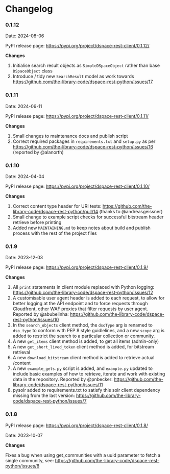 # Changelog

### 0.1.12

Date: 2024-08-06

PyPI release page: https://pypi.org/project/dspace-rest-client/0.1.12/

**Changes**

1. Initialise search result objects as `SimpleDSpaceObject` rather than base `DSpaceObject` class
2. Introduce / tidy new `SearchResult` model as work towards https://github.com/the-library-code/dspace-rest-python/issues/17

### 0.1.11

Date: 2024-06-11

PyPI release page: https://pypi.org/project/dspace-rest-client/0.1.11/

**Changes**

1. Small changes to maintenance docs and publish script
2. Correct required packages in `requirements.txt` and `setup.py` as per https://github.com/the-library-code/dspace-rest-python/issues/16 (reported by @alanorth)

### 0.1.10

Date: 2024-04-04

PyPI release page: https://pypi.org/project/dspace-rest-client/0.1.10/

**Changes**

1. Correct content type header for URI tests: https://github.com/the-library-code/dspace-rest-python/pull/14 (thanks to @andreasgeissner)
2. Small change to example script checks for successful bitstream header retrieve before printing
3. Added new `MAINTAINING.md` to keep notes about build and publish process with the rest of the project files

### 0.1.9

Date: 2023-12-03

PyPI release page: https://pypi.org/project/dspace-rest-client/0.1.9/

**Changes**

1. All `print` statements in client module replaced with Python logging: https://github.com/the-library-code/dspace-rest-python/issues/12
2. A customisable user agent header is added to each request, to allow for better logging at the
API endpoint and to force requests through Cloudfront, other WAF proxies that filter
requests by user agent. Reported by @abubelinha: https://github.com/the-library-code/dspace-rest-python/issues/10
3. In the `search_objects` client method, the `dsoType` arg is renamed to `dso_type` to conform with
PEP 8 style guidlelines, and a new `scope` arg is added to restrict the search to a particular collection or community.
4. A new `get_items` client method is added, to get all items (admin-only)
5. A new `get_short_lived_token` client method is added, for bitstream retrieval
6. A new `download_bitstream` client method is added to retrieve actual /content
7. A new `example_gets.py` script is added, and `example.py` updated to include basic examples of how to retrieve, iterate and work with existing data in the repository. Reported by @pnbecker: https://github.com/the-library-code/dspace-rest-python/issues/11
8. pysolr added to requirements.txt to satisfy this solr client dependency missing from the last version: https://github.com/the-library-code/dspace-rest-python/issues/7

### 0.1.8

PyPI release page: https://pypi.org/project/dspace-rest-client/0.1.8/

Date: 2023-10-07

**Changes**

Fixes a bug when using get_communities with a uuid parameter to fetch a single community, 
see: https://github.com/the-library-code/dspace-rest-python/issues/8